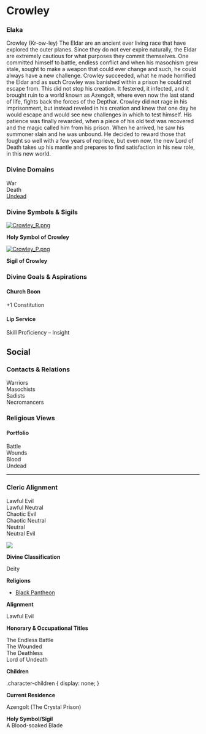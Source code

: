 Crowley
=======

### Elaka

Crowley (Kr-ow-ley) The Eldar are an ancient ever living race that have explored the outer planes. Since they do not ever expire naturally, the Eldar are extremely cautious for what purposes they commit themselves. One committed himself to battle, endless conflict and when his masochism grew stale, sought to make a weapon that could ever change and such, he could always have a new challenge. Crowley succeeded, what he made horrified the Eldar and as such Crowley was banished within a prison he could not escape from. This did not stop his creation. It festered, it infected, and it brought ruin to a world known as Azengolt, where even now the last stand of life, fights back the forces of the Depthar. Crowley did not rage in his imprisonment, but instead reveled in his creation and knew that one day he would escape and would see new challenges in which to test himself. His patience was finally rewarded, when a piece of his old text was recovered and the magic called him from his prison. When he arrived, he saw his summoner slain and he was unbound. He decided to reward those that fought so well with a few years of reprieve, but even now, the new Lord of Death takes up his mantle and prepares to find satisfaction in his new role, in this new world.

### Divine Domains

War  
Death  
[Undead](https://www.worldanvil.com/w/Ecaros-xohoo/a/undead-article)

### Divine Symbols & Sigils

[![](/uploads/images/2ee7316aba201db43b1521925f92261d.png "Crowley_R.png")](/i/284892 "Crowley_R.png")

**Holy Symbol of Crowley**

[![](/uploads/images/10de22b2b776267c4c7e1c7ab6286be2.png "Crowley_P.png")](/i/284891 "Crowley_P.png")

**Sigil of Crowley**

### Divine Goals & Aspirations

#### Church Boon

+1 Constitution 

#### Lip Service

Skill Proficiency – Insight

Social
------

### Contacts & Relations

Warriors  
Masochists  
Sadists  
Necromancers

### Religious Views

#### Portfolio

Battle  
Wounds  
Blood  
Undead 

* * *

### Cleric Alignment

Lawful Evil  
Lawful Neutral  
Chaotic Evil  
Chaotic Neutral  
Neutral  
Neutral Evil

![](/uploads/images/327b2b3a94cd0f9a39b8bcc271fae9eb.jpg)

**Divine Classification**

Deity

**Religions**

* [Black Pantheon](/w/Ecaros-xohoo/a/black-pantheon-article)

**Alignment**

Lawful Evil

**Honorary & Occupational Titles**

The Endless Battle  
The Wounded  
The Deathless  
Lord of Undeath

**Children**

.character-children { display: none; }

**Current Residence**

Azengolt (The Crystal Prison)

**Holy Symbol/Sigil**  
A Blood-soaked Blade

